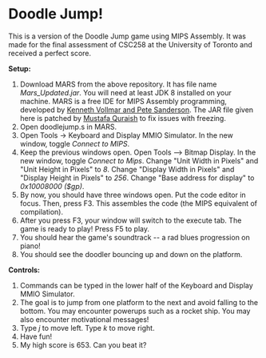 # Doodle Jump!

This is a version of the Doodle Jump game using MIPS Assembly. It was made for the final assessment of CSC258 at the University of Toronto and received a perfect score.

**Setup:**

1. Download MARS from the above repository. It has file name *Mars_Updated.jar*. You will need at least JDK 8 installed on your machine. MARS is a free IDE for MIPS Assembly programming, developed by [Kenneth Vollmar and Pete Sanderson](http://courses.missouristate.edu/kenvollmar/mars/license.htm). The JAR file given here is patched by [Mustafa Quraish](http://www.cs.toronto.edu/~mustafa/) to fix issues with freezing.
2. Open doodlejump.s in MARS.
3. Open Tools -> Keyboard and Display MMIO Simulator. In the new window, toggle *Connect to MIPS*.
4. Keep the previous windows open. Open Tools --> Bitmap Display. In the new window, toggle *Connect to Mips*. Change "Unit Width in Pixels" and "Unit Height in Pixels" to *8*. Change "Display Width in Pixels" and "Display Height in Pixels" to *256*. Change "Base address for display" to *0x10008000 ($gp)*.
5. By now, you should have three windows open. Put the code editor in focus. Then, press F3. This assembles the code (the MIPS equivalent of compilation).
6. After you press F3, your window will switch to the execute tab. The game is ready to play! Press F5 to play.
7. You should hear the game's soundtrack -- a rad blues progression on piano!
8. You should see the doodler bouncing up and down on the platform.

**Controls:**

1. Commands can be typed in the lower half of the Keyboard and Display MMIO Simulator.
2. The goal is to jump from one platform to the next and avoid falling to the bottom. You may encounter powerups such as a rocket ship. You may also encounter motivational messages!
2. Type *j* to move left. Type *k* to move right.
3. Have fun!
4. My high score is 653. Can you beat it?
